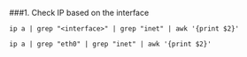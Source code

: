###1. Check IP based on the interface

```
ip a | grep "<interface>" | grep "inet" | awk '{print $2}'

ip a | grep "eth0" | grep "inet" | awk '{print $2}'

```
